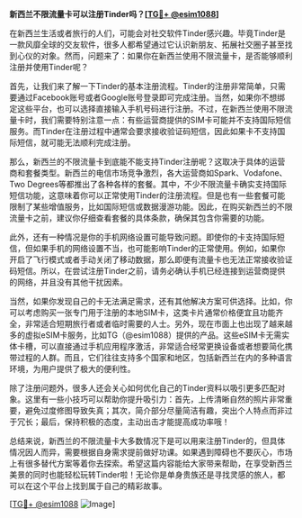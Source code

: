 **新西兰不限流量卡可以注册Tinder吗？[[TG💪+ @esim1088](https://t.me/s/esim1088)]**

在新西兰生活或者旅行的人们，可能会对社交软件Tinder感兴趣。毕竟Tinder是一款风靡全球的交友软件，很多人都希望通过它认识新朋友、拓展社交圈子甚至找到心仪的对象。然而，问题来了：如果你在新西兰使用不限流量卡，是否能够顺利注册并使用Tinder呢？

首先，让我们来了解一下Tinder的基本注册流程。Tinder的注册非常简单，只需要通过Facebook账号或者Google账号登录即可完成注册。当然，如果你不想绑定这些平台，也可以选择直接输入手机号码进行注册。不过，在新西兰使用不限流量卡时，我们需要特别注意一点：有些运营商提供的SIM卡可能并不支持国际短信服务。而Tinder在注册过程中通常会要求接收验证码短信，因此如果卡不支持国际短信，就可能无法顺利完成注册。

那么，新西兰的不限流量卡到底能不能支持Tinder注册呢？这取决于具体的运营商和套餐类型。新西兰的电信市场竞争激烈，各大运营商如Spark、Vodafone、Two Degrees等都推出了各种各样的套餐。其中，不少不限流量卡确实支持国际短信功能，这意味着你可以正常使用Tinder的注册流程。但是也有一些套餐可能限制了某些增值服务，比如国际短信或数据漫游功能。因此，在购买新西兰的不限流量卡之前，建议你仔细查看套餐的具体条款，确保其包含你需要的功能。

此外，还有一种情况是你的手机网络设置可能导致问题。即使你的卡支持国际短信，但如果手机的网络设置不当，也可能影响Tinder的正常使用。例如，如果你开启了飞行模式或者手动关闭了移动数据，那么即便有流量卡也无法正常接收验证码短信。所以，在尝试注册Tinder之前，请务必确认手机已经连接到运营商提供的网络，并且没有其他干扰因素。

当然，如果你发现自己的卡无法满足需求，还有其他解决方案可供选择。比如，你可以考虑购买一张专门用于注册的本地SIM卡，这类卡片通常价格便宜且功能齐全，非常适合短期旅行者或者临时需要的人士。另外，现在市面上也出现了越来越多的虚拟eSIM卡服务，比如TG（@esim1088）提供的产品。这些eSIM卡无需实体卡槽，可以直接通过手机应用程序激活，非常适合经常更换设备或者想要简化携带过程的人群。而且，它们往往支持多个国家和地区，包括新西兰在内的多种语言环境，为用户提供了极大的便利性。

除了注册问题外，很多人还会关心如何优化自己的Tinder资料以吸引更多匹配对象。这里有一些小技巧可以帮助你提升吸引力：首先，上传清晰自然的照片非常重要，避免过度修图导致失真；其次，简介部分尽量简洁有趣，突出个人特点而非过于冗长；最后，保持积极的态度，主动出击才能提高成功率哦！

总结来说，新西兰的不限流量卡大多数情况下是可以用来注册Tinder的，但具体情况因人而异，需要根据自身需求提前做好功课。如果遇到障碍也不要灰心，市场上有很多替代方案等着你去探索。希望这篇内容能给大家带来帮助，在享受新西兰美景的同时也能轻松玩转Tinder啦！无论你是单身贵族还是寻找灵感的旅人，都可以在这个平台上找到属于自己的精彩故事。

[[TG💪+ @esim1088](https://t.me/s/esim1088) ![Image](https://i.postimg.cc/4NQfJmqS/Snipaste-2025-05-13-00-14-12.png)]